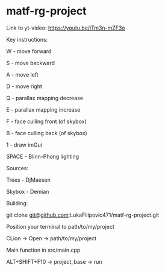 # matf-rg-project

Link to yt-video: https://youtu.be/iTm3n-mZF3o

Key instructions:

W - move forward

S - move backward

A - move left

D - move right

Q - parallax mapping decrease

E - parallax mapping increase

F - face culling front (of skybox)

B - face culling back (of skybox)

1 - draw imGui

SPACE - Blinn-Phong lighting

Sources:

Trees - DjMaesen

Skybox - Demian

Building:

git clone git@github.com:LukaFilipovic471/matf-rg-project.git

Position your terminal to path/to/my/project

CLion -> Open -> path/to/my/project

Main function in src/main.cpp

ALT+SHIFT+F10 -> project_base -> run
